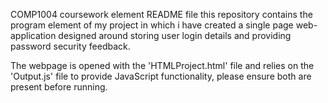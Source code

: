 COMP1004 coursework element README file
this repository contains the program element of my project in which i have created a single page web-
application designed around storing user login details and providing password security feedback.

The webpage is opened with the 'HTMLProject.html' file and relies on the 'Output.js' file to provide JavaScript functionality, please ensure both are present before running.

